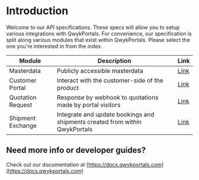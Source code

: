 # Introduction

Welcome to our API specifications. These specs will allow you to setup various integrations with QwykPortals.
For convenience, our specification is split along various modules that exist within QwykPortals. Please select the one you're interested in from the index.

Module | Description | Link
---------|----------|---------
 Masterdata | Publicly accessible masterdata | [Link](../reference/QwykPortals-Masterdata-API.v1.yaml)
 Customer Portal | Interact with the customer-side of the product | [Link](../reference/QwykPortals-CustomerPortal-API.v1.yaml)
 Quotation Request | Response by webhook to quotations made by portal visitors | [Link](../reference/QwykPortals-Quotation-Webhook-API.v1.yaml)
 Shipment Exchange | Integrate and update bookings and shipments created from within QwykPortals | [Link](../reference/QwykPortals-Shipment-Exchange-API.v1.yaml)

 ## Need more info or developer guides?
 Check out our documentation at [https://docs.qwykportals.com](https://docs.qwykportals.com)